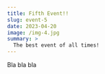 ```yaml
---
title: Fifth Event!!
slug: event-5
date: 2023-04-20
image: /img-4.jpg
summary: >
  The best event of all times!
---
```


Bla bla bla
